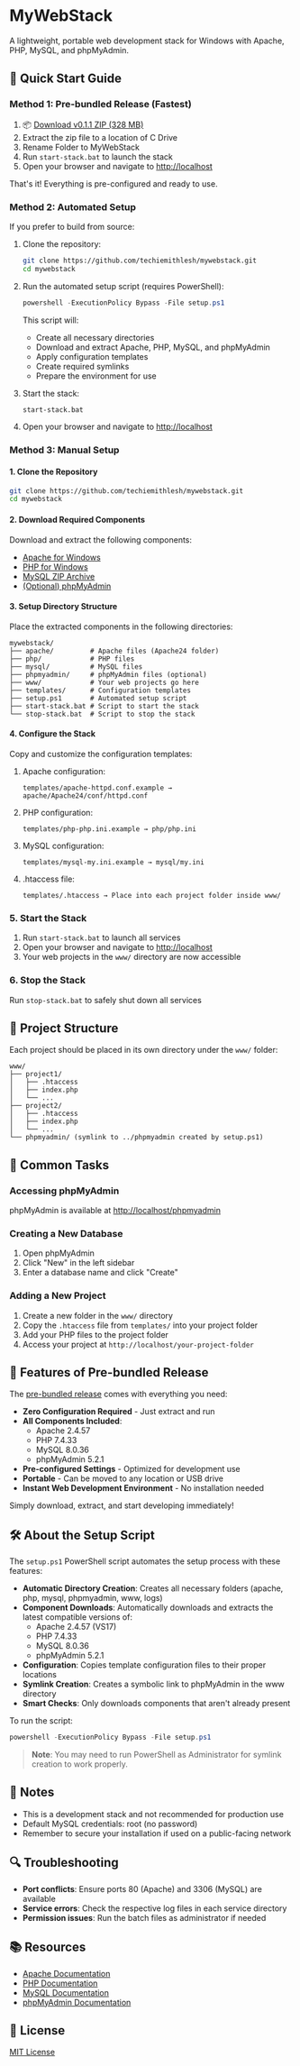# MyWebStack

A lightweight, portable web development stack for Windows with Apache, PHP, MySQL, and phpMyAdmin.

## 🚀 Quick Start Guide

### Method 1: Pre-bundled Release (Fastest)

1. 📦 [Download v0.1.1 ZIP (328 MB)](https://drive.usercontent.google.com/download?id=1h4IM7xBqtq-SrLYdu8ZhAxqefEhTQ7Sy&export=download)
2. Extract the zip file to a location of C Drive
3. Rename Folder to MyWebStack
4. Run `start-stack.bat` to launch the stack
5. Open your browser and navigate to [http://localhost](http://localhost)

That's it! Everything is pre-configured and ready to use.

### Method 2: Automated Setup

If you prefer to build from source:

1. Clone the repository:
   ```bash
   git clone https://github.com/techiemithlesh/mywebstack.git
   cd mywebstack
   ```

2. Run the automated setup script (requires PowerShell):
   ```powershell
   powershell -ExecutionPolicy Bypass -File setup.ps1
   ```
   
   This script will:
   - Create all necessary directories
   - Download and extract Apache, PHP, MySQL, and phpMyAdmin
   - Apply configuration templates
   - Create required symlinks
   - Prepare the environment for use

3. Start the stack:
   ```bash
   start-stack.bat
   ```

4. Open your browser and navigate to [http://localhost](http://localhost)

### Method 3: Manual Setup

#### 1. Clone the Repository

```bash
git clone https://github.com/techiemithlesh/mywebstack.git
cd mywebstack
```

#### 2. Download Required Components

Download and extract the following components:

- [Apache for Windows](https://www.apachelounge.com/download/)
- [PHP for Windows](https://windows.php.net/download/)
- [MySQL ZIP Archive](https://dev.mysql.com/downloads/mysql/)
- [(Optional) phpMyAdmin](https://www.phpmyadmin.net/downloads/)

#### 3. Setup Directory Structure

Place the extracted components in the following directories:

```
mywebstack/
├── apache/         # Apache files (Apache24 folder)
├── php/            # PHP files
├── mysql/          # MySQL files
├── phpmyadmin/     # phpMyAdmin files (optional)
├── www/            # Your web projects go here
├── templates/      # Configuration templates
├── setup.ps1       # Automated setup script
├── start-stack.bat # Script to start the stack
└── stop-stack.bat  # Script to stop the stack
```

#### 4. Configure the Stack

Copy and customize the configuration templates:

1. Apache configuration:
   ```
   templates/apache-httpd.conf.example → apache/Apache24/conf/httpd.conf
   ```

2. PHP configuration:
   ```
   templates/php-php.ini.example → php/php.ini
   ```

3. MySQL configuration:
   ```
   templates/mysql-my.ini.example → mysql/my.ini
   ```

4. .htaccess file:
   ```
   templates/.htaccess → Place into each project folder inside www/
   ```

### 5. Start the Stack

1. Run `start-stack.bat` to launch all services
2. Open your browser and navigate to [http://localhost](http://localhost)
3. Your web projects in the `www/` directory are now accessible

### 6. Stop the Stack

Run `stop-stack.bat` to safely shut down all services

## 📂 Project Structure

Each project should be placed in its own directory under the `www/` folder:

```
www/
├── project1/
│   ├── .htaccess
│   ├── index.php
│   └── ...
├── project2/
│   ├── .htaccess
│   ├── index.php
│   └── ...
└── phpmyadmin/ (symlink to ../phpmyadmin created by setup.ps1)
```

## 🔧 Common Tasks

### Accessing phpMyAdmin

phpMyAdmin is available at [http://localhost/phpmyadmin](http://localhost/phpmyadmin)

### Creating a New Database

1. Open phpMyAdmin
2. Click "New" in the left sidebar
3. Enter a database name and click "Create"

### Adding a New Project

1. Create a new folder in the `www/` directory
2. Copy the `.htaccess` file from `templates/` into your project folder
3. Add your PHP files to the project folder
4. Access your project at `http://localhost/your-project-folder`

## 🧰 Features of Pre-bundled Release

The [pre-bundled release](https://github.com/techiemithlesh/mywebstack/releases/tag/v0.1.1) comes with everything you need:

- **Zero Configuration Required** - Just extract and run
- **All Components Included**:
  - Apache 2.4.57
  - PHP 7.4.33
  - MySQL 8.0.36
  - phpMyAdmin 5.2.1
- **Pre-configured Settings** - Optimized for development use
- **Portable** - Can be moved to any location or USB drive
- **Instant Web Development Environment** - No installation needed

Simply download, extract, and start developing immediately!

## 🛠️ About the Setup Script

The `setup.ps1` PowerShell script automates the setup process with these features:

- **Automatic Directory Creation**: Creates all necessary folders (apache, php, mysql, phpmyadmin, www, logs)
- **Component Downloads**: Automatically downloads and extracts the latest compatible versions of:
  - Apache 2.4.57 (VS17)
  - PHP 7.4.33
  - MySQL 8.0.36
  - phpMyAdmin 5.2.1
- **Configuration**: Copies template configuration files to their proper locations
- **Symlink Creation**: Creates a symbolic link to phpMyAdmin in the www directory
- **Smart Checks**: Only downloads components that aren't already present

To run the script:
```powershell
powershell -ExecutionPolicy Bypass -File setup.ps1
```

> **Note**: You may need to run PowerShell as Administrator for symlink creation to work properly.

## 📝 Notes

- This is a development stack and not recommended for production use
- Default MySQL credentials: root (no password)
- Remember to secure your installation if used on a public-facing network

## 🔍 Troubleshooting

- **Port conflicts**: Ensure ports 80 (Apache) and 3306 (MySQL) are available
- **Service errors**: Check the respective log files in each service directory
- **Permission issues**: Run the batch files as administrator if needed

## 📚 Resources

- [Apache Documentation](https://httpd.apache.org/docs/)
- [PHP Documentation](https://www.php.net/docs.php)
- [MySQL Documentation](https://dev.mysql.com/doc/)
- [phpMyAdmin Documentation](https://www.phpmyadmin.net/docs/)

## 📄 License

[MIT License](LICENSE)
